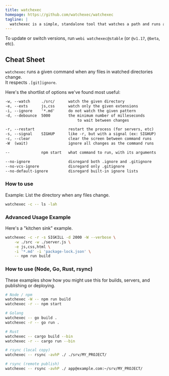 ```yaml
---
title: watchexec
homepage: https://github.com/watchexec/watchexec
tagline: |
  watchexec is a simple, standalone tool that watches a path and runs a command whenever it detects modifications.
---
```


To update or switch versions, run `webi watchexec@stable` (or `@v1.17`, `@beta`,
etc).

## Cheat Sheet

`watchexec` runs a given command when any files in watched directories change. \
It respects `.[git]ignore`.

Here's the shortlist of options we've found most useful:

```txt
-w, --watch     ./src/      watch the given directory
-e, --exts      js,css      watch only the given extensions
-i, --ignore    '*.md'      do not watch the given pattern
-d, --debounce  5000        the minimum number of milleseconds
                                to wait between changes

-r, --restart               restart the process (for servers, etc)
-s, --signal    SIGHUP      like -r, but with a signal (ex: SIGHUP)
-c, --clear                 clear the screen between command runs
-W  (wait)                  ignore all changes as the command runs

--              npm start   what command to run, with its arguments

--no-ignore                 disregard both .ignore and .gitignore
--no-vcs-ignore             disregard only .gitignore
--no-default-ignore         disregard built-in ignore lists
```

### How to use

Example: List the directory when any files change.

```bash
watchexec -c -- ls -lah
```

### Advanced Usage Example

Here's a "kitchen sink" example.

```bash
watchexec -c -r -s SIGKILL -d 2000 -W --verbose \
    -w ./src -w ./server.js \
    -e js,css,html \
    -i '*.md' -i 'package-lock.json' \
    -- npm run build
```

### How to use (Node, Go, Rust, rsync)

These examples show how you might use this for builds, servers, and publishing
or deploying.

```bash
# Node / npm
watchexec -W -- npm run build
watchexec -r -- npm start

# Golang
watchexec -- go build .
watchexec -r -- go run .

# Rust
watchexec -- cargo build --bin
watchexec -r -- cargo run --bin

# rsync (local copy)
watchexec -- rsync -avhP ./ ./srv/MY_PROJECT/

# rsync (remote publish)
watchexec -- rsync -avhP ./ app@example.com:~/srv/MY_PROJECT/
```
